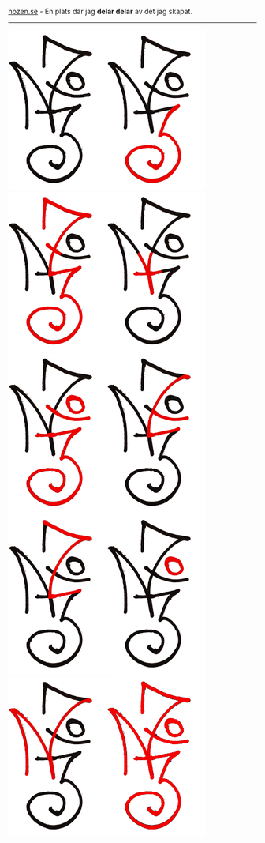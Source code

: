 [nozen.se](https://nozen.se) - En plats där jag **delar delar** av det jag skapat.

---

![nozen1](assets/images/nozense/1.png)![nozen2](assets/images/nozense/2.png)![nozen3](assets/images/nozense/3.png)![nozen4](assets/images/nozense/4.png)![nozen5](assets/images/nozense/5.png)![nozen6](assets/images/nozense/6.png)![nozen7](assets/images/nozense/7.png)![nozen8](assets/images/nozense/8.png)![nozen9](assets/images/nozense/9.png)![nozen10](assets/images/nozense/10.png)
